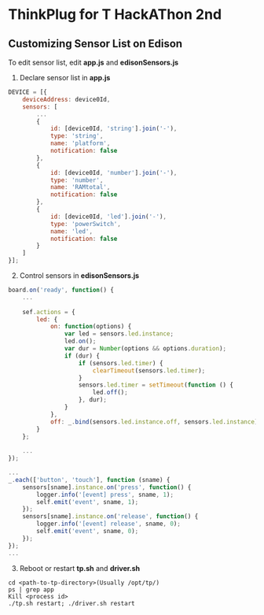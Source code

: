 # ThinkPlug for T HackAThon 2nd

## Customizing Sensor List on Edison
To edit sensor list, edit **app.js** and **edisonSensors.js**

1. Declare sensor list in **app.js**
```javascript
DEVICE = [{
	deviceAddress: device0Id,
	sensors: [
		...
		{
			id: [device0Id, 'string'].join('-'),
			type: 'string',
			name: 'platform',
			notification: false
		},
		{
			id: [device0Id, 'number'].join('-'),
			type: 'number',
			name: 'RAMtotal',
			notification: false
		},
		{
			id: [device0Id, 'led'].join('-'),
			type: 'powerSwitch',
			name: 'led',
			notification: false
		}
	]
}];
```

2. Control sensors in **edisonSensors.js**
```javascript
board.on('ready', function() {
	...
	
	sef.actions = {
		led: {
			on: function(options) {
				var led = sensors.led.instance;
				led.on();
				var dur = Number(options && options.duration);
				if (dur) {
					if (sensors.led.timer) {
						clearTimeout(sensors.led.timer);
					}
					sensors.led.timer = setTimeout(function () {
						led.off();
					}, dur);
				}
			},
			off: _.bind(sensors.led.instance.off, sensors.led.instance)
		}
	};
	
	...
});
```

```javascript
...
_.each(['button', 'touch'], function (sname) {
	sensors[sname].instance.on('press', function() {
		logger.info('[event] press', sname, 1);
		self.emit('event', sname, 1);
	});
	sensors[sname].instance.on('release', function() {
		logger.info('[event] release', sname, 0);
		self.emit('event', sname, 0);
	});
});
...
```

3. Reboot or restart **tp.sh** and **driver.sh**
```
cd <path-to-tp-directory>(Usually /opt/tp/)
ps | grep app
Kill <process id>
./tp.sh restart; ./driver.sh restart
```
